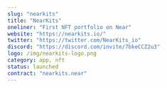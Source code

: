 ```yaml
---
slug: "nearkits"
title: "NearKits"
oneliner: "First NFT portfolio on Near"
website: "https://nearkits.io/"
twitter: "https://twitter.com/NearKits_io"
discord: "https://discord.com/invite/7bkeCCZ2u3"
logo: /img/nearkits-logo.png
category: app, nft
status: launched
contract: "nearkits.near"
---
```

